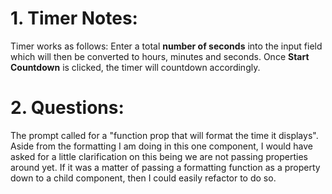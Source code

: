 # 1. Timer Notes:

Timer works as follows: Enter a total **number of seconds** into the input field which will then be converted to hours, minutes and seconds.
Once **Start Countdown** is clicked, the timer will countdown accordingly.

# 2. Questions:
The prompt called for a "function prop that will format the time it displays".
Aside from the formatting I am doing in this one component, I would have asked for a little clarification on this being we are not passing properties around yet.
If it was a matter of passing a formatting function as a property down to a child component, then I could easily refactor to do so.